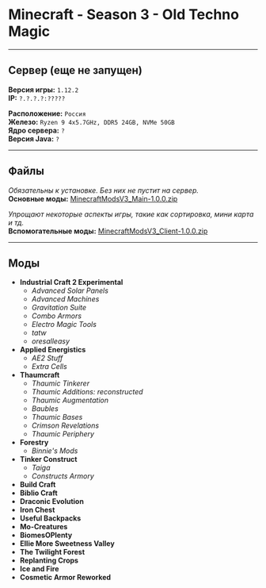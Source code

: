 # Minecraft - Season 3 - Old Techno Magic
___

## Сервер (еще не запущен)

**Версия игры:** `1.12.2`</br>
**IP:** `?.?.?.?:?????`</br>

**Расположение:** `Россия`</br>
**Железо:** `Ryzen 9 4x5.7GHz, DDR5 24GB, NVMe 50GB`</br>
**Ядро сервера:** `?`</br>
**Версия Java:** `?`</br>
___

## Файлы

*Обязательны к установке. Без них не пустит на сервер.*</br>
**Основные моды:** [MinecraftModsV3_Main-1.0.0.zip](https://github.com/evgeniy-kotin/minecraft-v3)

*Упрощают некоторые аспекты игры, такие как сортировка, мини карта и тд.*</br>
**Вспомогательные моды:** [MinecraftModsV3_Client-1.0.0.zip](https://github.com/evgeniy-kotin/minecraft-v3)

___

## Моды

- **Industrial Craft 2 Experimental**
  - *Advanced Solar Panels*
  - *Advanced Machines*
  - *Gravitation Suite*
  - *Combo Armors*
  - *Electro Magic Tools*
  - *tatw*
  - *oresalleasy*
- **Applied Energistics**
  - *AE2 Stuff*
  - *Extra Cells*
- **Thaumcraft**
  - *Thaumic Tinkerer*
  - *Thaumic Additions: reconstructed*
  - *Thaumic Augmentation*
  - *Baubles*
  - *Thaumic Bases*
  - *Crimson Revelations*
  - *Thaumic Periphery*
- **Forestry**
  - *Binnie's Mods*
- **Tinker Construct**
  - *Taiga*
  - *Constructs Armory*
- **Build Craft**
- **Biblio Craft**
- **Draconic Evolution**
- **Iron Chest**
- **Useful Backpacks**
- **Mo-Creatures**
- **BiomesOPlenty**
- **Ellie More Sweetness Valley**
- **The Twilight Forest**
- **Replanting Crops**
- **Ice and Fire**
- **Cosmetic Armor Reworked**